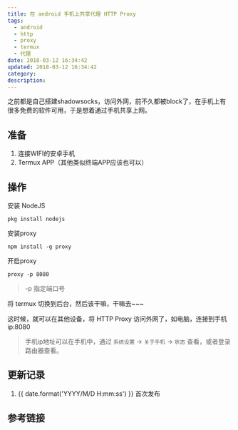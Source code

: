 ```yaml
---
title: 在 android 手机上共享代理 HTTP Proxy
tags:
  - android
  - http
  - proxy
  - termux
  - 代理
date: 2018-03-12 16:34:42
updated: 2018-03-12 16:34:42
category:
description:
---
```


之前都是自己搭建shadowsocks，访问外网，前不久都被block了，在手机上有很多免费的软件可用，于是想着通过手机共享上网。

<!-- more -->

## 准备

1.  连接WIFI的安卓手机
2.  Termux APP（其他类似终端APP应该也可以）

## 操作

安装 NodeJS

```
pkg install nodejs
```

安装proxy

```
npm install -g proxy
```

开启proxy

```
proxy -p 8080
```

> -p 指定端口号

将 termux 切换到后台，然后该干嘛，干嘛去~~~

这时候，就可以在其他设备，将 HTTP Proxy 访问外网了，如电脑，连接到手机 ip:8080

> 手机ip地址可以在手机中，通过 `系统设置` -> `关于手机` -> `状态` 查看，或者登录路由器查看。

## 更新记录

1. {{ date.format('YYYY/M/D H:mm:ss') }} 首次发布

## 参考链接
